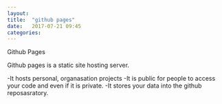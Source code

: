 ```yaml
---
layout: 
title:  "github pages"
date:   2017-07-21 09:45
categories: 
---
```



Github Pages

Github pages is a static site hosting server.

-It hosts personal, organasation projects
-It is public for people to access your code and even if it is private.
-It stores your data into the github reposasratory.

